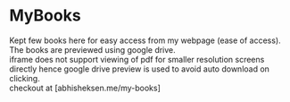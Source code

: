 # MyBooks
Kept few books here for easy access from my webpage (ease of access).  
The books are previewed using google drive.  
iframe does not support viewing of pdf for smaller resolution screens directly hence google drive preview is used to avoid auto download on clicking.  
checkout at [abhisheksen.me/my-books]
